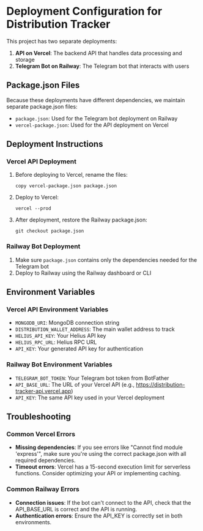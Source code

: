 # Deployment Configuration for Distribution Tracker

This project has two separate deployments:

1. **API on Vercel**: The backend API that handles data processing and storage
2. **Telegram Bot on Railway**: The Telegram bot that interacts with users

## Package.json Files

Because these deployments have different dependencies, we maintain separate package.json files:

- `package.json`: Used for the Telegram bot deployment on Railway
- `vercel-package.json`: Used for the API deployment on Vercel

## Deployment Instructions

### Vercel API Deployment

1. Before deploying to Vercel, rename the files:
   ```
   copy vercel-package.json package.json
   ```

2. Deploy to Vercel:
   ```
   vercel --prod
   ```

3. After deployment, restore the Railway package.json:
   ```
   git checkout package.json
   ```

### Railway Bot Deployment

1. Make sure `package.json` contains only the dependencies needed for the Telegram bot
2. Deploy to Railway using the Railway dashboard or CLI

## Environment Variables

### Vercel API Environment Variables

- `MONGODB_URI`: MongoDB connection string
- `DISTRIBUTION_WALLET_ADDRESS`: The main wallet address to track
- `HELIUS_API_KEY`: Your Helius API key
- `HELIUS_RPC_URL`: Helius RPC URL
- `API_KEY`: Your generated API key for authentication

### Railway Bot Environment Variables

- `TELEGRAM_BOT_TOKEN`: Your Telegram bot token from BotFather
- `API_BASE_URL`: The URL of your Vercel API (e.g., https://distribution-tracker-api.vercel.app)
- `API_KEY`: The same API key used in your Vercel deployment

## Troubleshooting

### Common Vercel Errors

- **Missing dependencies**: If you see errors like "Cannot find module 'express'", make sure you're using the correct package.json with all required dependencies.
- **Timeout errors**: Vercel has a 15-second execution limit for serverless functions. Consider optimizing your API or implementing caching.

### Common Railway Errors

- **Connection issues**: If the bot can't connect to the API, check that the API_BASE_URL is correct and the API is running.
- **Authentication errors**: Ensure the API_KEY is correctly set in both environments. 